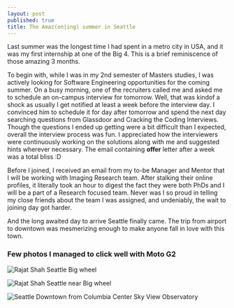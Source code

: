 ```yaml
---
layout: post
published: true
title: The Amaz(on|ing) summer in Seattle
---
```


Last summer was the longest time I had spent in a metro city in USA, and it was my first internship at one of the Big 4. This is a brief reminiscence of those amazing 3 months.

To begin with, while I was in my 2nd semester of Masters studies, I was actively looking for Software Engineering opportunities for the coming summer. On a busy morning, one of the recruiters called me and asked me to schedule an on-campus interview for tomorrow. Well, that was kindof a shock as usually I get notified at least a week before the interview day. I convinced him to schedule it for day after tomorrow and spend the next day searching questions from Glassdoor and Cracking the Coding Interviews. Though the questions I ended up getting were a bit difficult than I expected, overall the interview process was fun. I appreciated how the interviewers were continuously working on the solutions along with me and suggested hints wherever necessary. The email containing **offer** letter after a week was a total bliss :D

Before I joined, I received an email from my to-be Manager and Mentor that I will be working with Imaging Research team. After stalking their online profiles, it literally took an hour to digest the fact they were both PhDs and I will be a part of a Research focused team. Never was I so proud in telling my close friends about the team I was assigned, and undeniably, the wait to joining day got harder.

And the long awaited day to arrive Seattle finally came. The trip from airport to downtown was mesmerizing enough to make anyone fall in love with this town.

### Few photos I managed to click well with Moto G2

![Rajat Shah Seattle Big wheel]({{site.baseurl}}https://lh3.googleusercontent.com/oNt7kPTl9G-Pkfd2Mq_QSwpbU5_lLXu6u-RJRAojGSCwlxU6A2tYCndOGUkGu0znrOHA-Pf3ZdTaA1ZH4F8of5d3FXhzhA6BJ581vzsgbE-ai5W4GvMoCLrr6TwpaNr1Zk9xeDHOLoBnl0aAvnVw1dxiM0pXYmIA0KiF65IAuwAN8dAnXIR8An1zGjMa5w6nVJbW5tqW2Z4fT9exU6PIRhC6UIeITzv4yPPqjrSEa8NEG04gKbZcgR4eA7-1hcSBMldC71tpzmuykuT8Y7CeYyzdPeLFt9LPL3C0Q8_u9z56CH4iKOV2GViEheeYDCEidig2gBgcDXUgY-_e7KTZ0h_LnIIIqY91UZzjVPgQpBuxPw8tkhzzFzu3-2Q8nAxJBwyk-LoiYotZDDWyv78P4P7v5mBMb1UVgSspxRqmovAV19Z0cxyqEPksuKatQjsj1BD8OIHu3LaEYU4pcUaYKOpvvvYh5ReXwU-Bs7aGzaHmZQYnGJKyr3xzGcI-mClAjH0LalzltHolzIsxMvcDbv6LyH2kuOvoEkuvel2kZziJbttmYLLMz1ok763oKVMeRWZUnZIgg4lWq6dv6yvZrF7uiRN5A36LU_rrMArOQF1j5wao=w2330-h1310-no)

![Rajat Shah Seattle near Big wheel]({{site.baseurl}}https://lh3.googleusercontent.com/71l-mYO4bdkrtjvpQf8oDZ_5SRxSUC1GVLJntcaElYG8jtmpKrQHVtH3QLu9kb0IjebjdreGGjTuoKMRwSIqGUhfQk1zgyU2NuLO8hVCgHJ1dg5vma8X6x63I9BIhd5KfSNazbSCkwTTfwB27BR7SaQe_1Q4AukuwEa-IdLnTDMWb4sDiROd7IOnuHb8TkPTvbTd4LgsBGLSvMZDh1gsyK7gdbEvG3KdmdlkWrXcOYGOxqzYdE8C-deb9U-Pvl-U4Whkh-o8WBt7tI27XUqM7ckeoVQK3ApXJVINYVHksb7iwzwI8Sdyw_Pr4oVKjdzYO96ZrAVhOPAxjp6TyhwF4g8u06fu1M8DW_u6gTcL0xeAjyKw0N5FJf4itGn2NzQLfWYsHWIC2hJF31cw-H9TcgzIRZL_mkvE5UY1Mekw7X3lPKPjO6o3wN1p-2g_5Sgvzb-oa_A5VDS8wad-CgEy8NyBpBAqo3jTy3VavYRbW_7lY4nWfEZKQVYS7n1EhDqPPuvNMtlvW_2qAyGtRDWUdj8ibaBsIlLtNC3iKrVWPOtnn0Hc67_ekDtmq7b-T9ZkjokY-F3v6QBts8DYbmVO1UuD4pSBeap3A_3jGALhANSIcZOBv0T8=w2322-h1306-no)

![Seattle Downtown from Columbia Center Sky View Observatory]({{site.baseurl}}https://lh3.googleusercontent.com/4_yUGVv_5wYUPPaBvo0BveWQPfkfB5uZqMxarwTB-omU_qtU1b6GS-Au7qxMj3PPfS6MykBDDGOJ1-u-z8mkPUaSrQU_WHFEzenaazyyZe7vPzPGOttoqJ3wG7K39HIwJI8QR8rKIso1ZDyGjdd0bL_nqEUlTdEZZ60cCfgDgkv1_0AWLRYVERegCGuVXdRZeecxKVaz5HGg7xvFr_RrgZiYVrTdS6tluculgV_AU9F2nxaQuPP2IBDvAvsJbuCcsEGSKlkTuvMh9EWkAZPBoi8QIyFegO6z9NAyjSa5pXi54XgENlMTE-EXbCweBO5FBXlnLwWseWBEReFRitq2F8ItPgOuG8zFAmqNoei15ZJCdhvUh25lkQtPQc6ndYXF9WqpBSVpnrRy8jY-bGsx2hChOvTuw3JqX1dYLSi2APRbKXXlbNObldD2O__Iiq2Elxni46VM6RjypfIykrYPhfqOw39LYmeNnNhDdPzzsU23PrLv97J8TPhoORFuQPwuFDm3tT0NvpITlXF4DQn5pxJS3cYw6ny7mYDTdkUe6okDsgtz0tqu_j_Ym0IXQFEKBsIVWbckPXhlO1oq4uzc3TGYTrPe6v3bo7SuYwP2vtdgUcdG=w2560-h1000-no)
